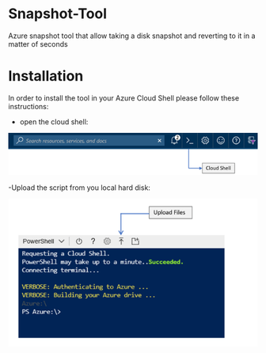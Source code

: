# Snapshot-Tool
Azure snapshot tool that allow taking a disk snapshot and reverting to it in a matter of seconds

# Installation
In order to install the tool in your Azure Cloud Shell please follow these instructions:
- open the cloud shell:

![alt text](https://raw.githubusercontent.com/elad488/Snapshot-Tool/master/pics/Azure-Cloud-Shell-Initiate.png)

-Upload the script from you local hard disk:

![alt text](https://raw.githubusercontent.com/elad488/Snapshot-Tool/master/pics/Azure-Cloud-Shell-File-Upload.png)
